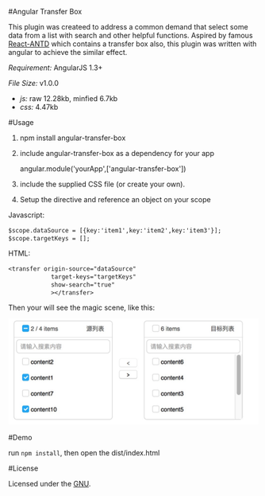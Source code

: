 #Angular Transfer Box

This plugin was createed to address a common demand that select some data from a list with search and other helpful functions. Aspired by famous [React-ANTD](https://ant.design/docs/react/introduce 'antd-docs') which contains a transfer box also, this plugin was written with angular to achieve the similar effect.

*Requirement:* AngularJS 1.3+

*File Size:* v1.0.0

* *js:* raw 12.28kb, minfied 6.7kb
* *css:* 4.47kb

#Usage

1. npm install angular-transfer-box 

2. include angular-transfer-box as a dependency for your app

	angular.module('yourApp',['angular-transfer-box'])
	
3. include the supplied CSS file (or create your own).

4.	Setup the directive and reference an object on your scope

Javascript:

	$scope.dataSource = [{key:'item1',key:'item2',key:'item3'}];
	$scope.targetKeys = [];
	
HTML:

	<transfer origin-source="dataSource"
				target-keys="targetKeys"
				show-search="true"
				></transfer>
				
Then your will see the magic scene, like this:

![demo.png](https://github.com/sudazx/zero-public-image/blob/master/angular-transfer-box-demo.png?raw=true)

#Demo

run `npm install`, then open the dist/index.html


#License

Licensed under the [GNU](http://www.gnu.org/licenses/).


 
    
